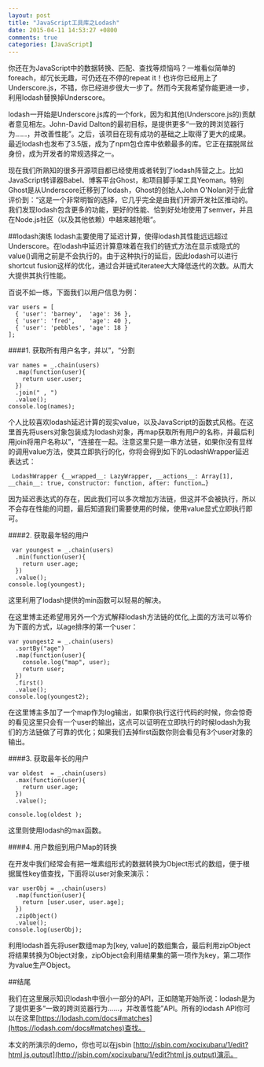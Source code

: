 ```yaml
---
layout: post
title: "JavaScript工具库之Lodash"
date: 2015-04-11 14:53:27 +0800
comments: true
categories: [JavaScript]
---
```

你还在为JavaScript中的数据转换、匹配、查找等烦恼吗？一堆看似简单的foreach，却冗长无趣，可仍还在不停的repeat it！也许你已经用上了Underscore.js，不错，你已经进步很大一步了。然而今天我希望你能更进一步，利用lodash替换掉Underscore。

lodash一开始是Underscore.js库的一个fork，因为和其他(Underscore.js的)贡献者意见相左。John-David Dalton的最初目标，是提供更多“一致的跨浏览器行为……，并改善性能”。之后，该项目在现有成功的基础之上取得了更大的成果。最近lodash也发布了3.5版，成为了npm包仓库中依赖最多的库。它正在摆脱屌丝身份，成为开发者的常规选择之一。

现在我们所熟知的很多开源项目都已经使用或者转到了lodash阵营之上。比如JavaScript转译器Babel、博客平台Ghost，和项目脚手架工具Yeoman。特别Ghost是从Underscore迁移到了lodash，Ghost的创始人John O'Nolan对于此曾评价到：“这是一个非常明智的选择，它几乎完全是由我们开源开发社区推动的。我们发现lodash包含更多的功能，更好的性能、恰到好处地使用了semver，并且在Node.js社区（以及其他依赖）中越来越抢眼“。

##lodash演练
lodash主要使用了延迟计算，使得lodash其性能远远超过Underscore。在lodash中延迟计算意味着在我们的链式方法在显示或隐式的value()调用之前是不会执行的。由于这种执行的延后，因此lodash可以进行shortcut fusion这样的优化，通过合并链式iteratee大大降低迭代的次数。从而大大提供其执行性能。

百说不如一练，下面我们以用户信息为例：

	var users = [
	  { 'user': 'barney',  'age': 36 },
	  { 'user': 'fred',    'age': 40 },
	  { 'user': 'pebbles', 'age': 18 }
	];

####1. 获取所有用户名字，并以”，“分割

	var names = _.chain(users)
	  .map(function(user){
	    return user.user;
	  })
	  .join(" , ")
	  .value();
	console.log(names);

个人比较喜欢lodash延迟计算的现实value，以及JavaScript的函数式风格。在这里首先将users对象包装成为lodash对象，再map获取所有用户的名称，并最后利用join将用户名称以”，“连接在一起。注意这里只是一串方法链，如果你没有显样的调用value方法，使其立即执行的化，你将会得到如下的LodashWrapper延迟表达式：

	 LodashWrapper {__wrapped__: LazyWrapper, __actions__: Array[1], __chain__: true, constructor: function, after: function…}

 因为延迟表达式的存在，因此我们可以多次增加方法链，但这并不会被执行，所以不会存在性能的问题，最后知道我们需要使用的时候，使用value显式立即执行即可。

####2. 获取最年轻的用户

	 var youngest = _.chain(users)
	  .min(function(user){
	    return user.age;
	  })
	  .value();
	console.log(youngest);

这里利用了lodash提供的min函数可以轻易的解决。

在这里博主还希望用另外一个方式解释lodash方法链的优化,上面的方法可以等价为下面的方式，以age排序的第一个user：

	var youngest2 = _.chain(users)
	  .sortBy("age")
	  .map(function(user){
	    console.log("map", user);
	    return user;
	  })
	  .first()
	  .value();
	console.log(youngest2);

在这里博主多加了一个map作为log输出，如果你执行这行代码的时候，你会惊奇的看见这里只会有一个user的输出，这点可以证明在立即执行的时候lodash为我们的方法链做了可靠的优化；如果我们去掉first函数你则会看见有3个user对象的输出。

####3. 获取最年长的用户

	var oldest  = _.chain(users)
	  .max(function(user){
	    return user.age;
	  })
	  .value();

	console.log(oldest );

这里则使用lodash的max函数。

####4. 用户数组到用户Map的转换

在开发中我们经常会有把一堆素组形式的数据转换为Object形式的数组，便于根据属性key值查找，下面将以user对象来演示：

	var userObj = _.chain(users)
	  .map(function(user){
	    return [user.user, user.age];
	  })
	  .zipObject()
	  .value();
	console.log(userObj);

利用lodash首先将user数组map为[key, value]的数组集合，最后利用zipObject将结果转换为Object对象，zipObject会利用结果集的第一项作为key，第二项作为value生产Object。

##结尾

我们在这里展示知识lodash中很小一部分的API，正如随笔开始所说：lodash是为了提供更多“一致的跨浏览器行为……，并改善性能”API。所有的lodash API你可以在这里[https://lodash.com/docs#matches](https://lodash.com/docs#matches)查找。

本文的所演示的demo，你也可以在jsbin [http://jsbin.com/xocixubaru/1/edit?html,js,output](http://jsbin.com/xocixubaru/1/edit?html,js,output)演示。
